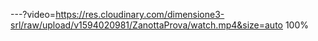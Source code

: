 ---?video=https://res.cloudinary.com/dimensione3-srl/raw/upload/v1594020981/ZanottaProva/watch.mp4&size=auto 100%